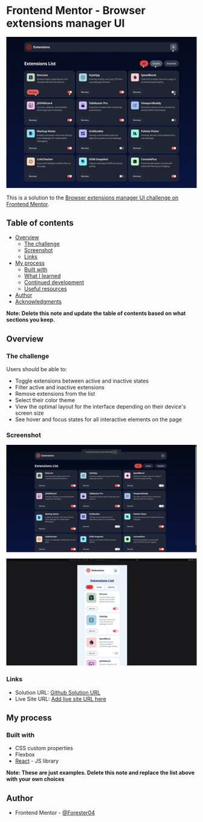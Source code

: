 # Frontend Mentor - Browser extensions manager UI

![Design preview for the Browser extensions manager UI coding challenge](./design/desktop-design-dark-hover.jpg)

This is a solution to the [Browser extensions manager UI challenge on Frontend Mentor](https://www.frontendmentor.io/challenges/browser-extension-manager-ui-yNZnOfsMAp).

## Table of contents

- [Overview](#overview)
  - [The challenge](#the-challenge)
  - [Screenshot](#screenshot)
  - [Links](#links)
- [My process](#my-process)
  - [Built with](#built-with)
  - [What I learned](#what-i-learned)
  - [Continued development](#continued-development)
  - [Useful resources](#useful-resources)
- [Author](#author)
- [Acknowledgments](#acknowledgments)

**Note: Delete this note and update the table of contents based on what sections you keep.**

## Overview

### The challenge

Users should be able to:

- Toggle extensions between active and inactive states
- Filter active and inactive extensions
- Remove extensions from the list
- Select their color theme
- View the optimal layout for the interface depending on their device's screen size
- See hover and focus states for all interactive elements on the page

### Screenshot

![Desktop Solution Preview](design/screenshots/desktop.png)
 
![Mobile Solution Preview](design/screenshots/mobile.png)
### Links

- Solution URL: [Github Solution URL](https://github.com/Forester04/frontend_mentor-projects/tree/main/browser-extensions-manager)
- Live Site URL: [Add live site URL here](https://browser-extensions-manager-lemon.vercel.app/)

## My process

### Built with
- CSS custom properties
- Flexbox
- [React](https://reactjs.org/) - JS library

**Note: These are just examples. Delete this note and replace the list above with your own choices**


## Author

- Frontend Mentor - [@Forester04](https://www.frontendmentor.io/profile/Forester04)


